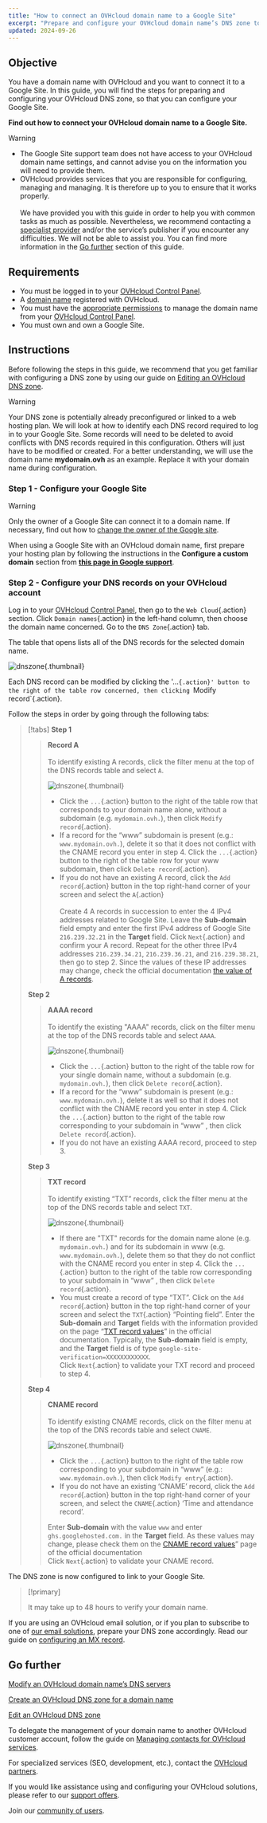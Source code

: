 ```yaml
---
title: "How to connect an OVHcloud domain name to a Google Site"
excerpt: "Prepare and configure your OVHcloud domain name’s DNS zone to connect to a Google Site"
updated: 2024-09-26
---
```


## Objective

You have a domain name with OVHcloud and you want to connect it to a Google Site. In this guide, you will find the steps for preparing and configuring your OVHcloud DNS zone, so that you can configure your Google Site.

**Find out how to connect your OVHcloud domain name to a Google Site.**

> [!warning]
>
> - The Google Site support team does not have access to your OVHcloud domain name settings, and cannot advise you on the information you will need to provide them.
> - OVHcloud provides services that you are responsible for configuring, managing and managing. It is therefore up to you to ensure that it works properly.<br><br> We have provided you with this guide in order to help you with common tasks as much as possible. Nevertheless, we recommend contacting a [specialist provider](/links/partner) and/or the service’s publisher if you encounter any difficulties. We will not be able to assist you. You can find more information in the [Go further](#gofurther) section of this guide.
>

## Requirements

- You must be logged in to your [OVHcloud Control Panel](/links/manager).
- A [domain name](/links/web/domains) registered with OVHcloud.
- You must have the [appropriate permissions](/pages/account_and_service_management/account_information/managing_contacts) to manage the domain name from your [OVHcloud Control Panel](/links/manager).
- You must own and own a Google Site.

## Instructions

Before following the steps in this guide, we recommend that you get familiar with configuring a DNS zone by using our guide on [Editing an OVHcloud DNS zone](/pages/web_cloud/domains/dns_zone_edit).

> [!warning]
>
> Your DNS zone is potentially already preconfigured or linked to a web hosting plan. We will look at how to identify each DNS record required to log in to your Google Site. Some records will need to be deleted to avoid conflicts with DNS records required in this configuration. Others will just have to be modified or created. For a better understanding, we will use the domain name **mydomain.ovh** as an example. Replace it with your domain name during configuration.

### Step 1 - Configure your Google Site

> [!warning]
>
> Only the owner of a Google Site can connect it to a domain name. If necessary, find out how to [change the owner of the Google site](https://support.google.com/sites/answer/97934).

When using a Google Site with an OVHcloud domain name, first prepare your hosting plan by following the instructions in the **Configure a custom domain** section from [**this page in Google support**](https://support.google.com/sites/answer/9068867?hl=en#zippy=).

### Step 2 - Configure your DNS records on your OVHcloud account

Log in to your [OVHcloud Control Panel](/links/manager), then go to the `Web Cloud`{.action} section. Click `Domain names`{.action} in the left-hand column, then choose the domain name concerned. Go to the `DNS Zone`{.action} tab.

The table that opens lists all of the DNS records for the selected domain name.

![dnszone](/pages/assets/screens/control_panel/product-selection/web-cloud/domain-dns/dns-zone/tab-mydomain-anycast.png){.thumbnail}

Each DNS record can be modified by clicking the '...`{.action}' button to the right of the table row concerned, then clicking `Modify record`{.action}.

Follow the steps in order by going through the following tabs:

> [!tabs]
> **Step 1**
>> **Record A**<br><br>
>> To identify existing A records, click the filter menu at the top of the DNS records table and select `A`.
>>
>>![dnszone](/pages/assets/screens/control_panel/product-selection/web-cloud/domain-dns/dns-zone/filter-a.png){.thumbnail}
>>
>> - Click the `...`{.action} button to the right of the table row that corresponds to your domain name alone, without a subdomain (e.g. `mydomain.ovh.`), then click `Modify record`{.action}.<br>
>> - If a record for the “www” subdomain is present (e.g.: `www.mydomain.ovh.`), delete it so that it does not conflict with the CNAME record you enter in step 4. Click the `...`{.action} button to the right of the table row for your www subdomain, then click `Delete record`{.action}.<br>
>> - If you do not have an existing A record, click the `Add record`{.action} button in the top right-hand corner of your screen and select the `A`{.action}<br><br>
>> Create 4 A records in succession to enter the 4 IPv4 addresses related to Google Site.
>> Leave the **Sub-domain** field empty and enter the first IPv4 address of Google Site `216.239.32.21` in the **Target** field.
>> Click `Next`{.action} and confirm your A record. Repeat for the other three IPv4 addresses `216.239.34.21`, `216.239.36.21`, and `216.239.38.21`, then go to step 2. Since the values of these IP addresses may change, check the official documentation [the value of A records](https://support.google.com/a/answer/2579934?hl=en&ref_topic=2721296&sjid=10373374977980680534-EU).
>>
> **Step 2**
>> **AAAA record**<br><br>
>> To identify the existing "AAAA" records, click on the filter menu at the top of the DNS records table and select `AAAA`.
>>
>>![dnszone](/pages/assets/screens/control_panel/product-selection/web-cloud/domain-dns/dns-zone/filter-aaaa.png){.thumbnail}
>>
>> - Click the `...`{.action} button to the right of the table row for your single domain name, without a subdomain (e.g. `mydomain.ovh.`), then click `Delete record`{.action}.<br>
>> - If a record for the “www” subdomain is present (e.g.: `www.mydomain.ovh.`), delete it as well so that it does not conflict with the CNAME record you enter in step 4. Click the `...`{.action} button to the right of the table row corresponding to your subdomain in “www” , then click `Delete record`{.action}.<br>
>> - If you do not have an existing AAAA record, proceed to step 3.
>>
> **Step 3**
>> **TXT record**<br><br>
>> To identify existing “TXT” records, click the filter menu at the top of the DNS records table and select `TXT`.
>>
>>![dnszone](/pages/assets/screens/control_panel/product-selection/web-cloud/domain-dns/dns-zone/filter-txt.png){.thumbnail}
>>
>> - If there are "TXT" records for the domain name alone (e.g. `mydomain.ovh.`) and for its subdomain in www (e.g. `www.mydomain.ovh.`), delete them so that they do not conflict with the CNAME record you enter in step 4. Click the `...`{.action} button to the right of the table row corresponding to your subdomain in “www” , then click `Delete record`{.action}.<br>
>> - You must create a record of type “TXT”. Click on the `Add record`{.action} button in the top right-hand corner of your screen and select the `TXT`{.action} “Pointing field”.
>> Enter the **Sub-domain** and **Target** fields with the information provided on the page “[TXT record values](https://support.google.com/a/answer/2716802?hl=en&ref_topic=2716886&sjid=3052810298579211755-EU)” in the official documentation. Typically, the **Sub-domain** field is empty, and the **Target** field is of type `google-site-verification=XXXXXXXXXXXX`.<br>
>> Click `Next`{.action} to validate your TXT record and proceed to step 4.
>>
> **Step 4**
>> **CNAME record**<br><br>
>> To identify existing CNAME records, click on the filter menu at the top of the DNS records table and select `CNAME`.
>>
>>![dnszone](/pages/assets/screens/control_panel/product-selection/web-cloud/domain-dns/dns-zone/filter-cname.png){.thumbnail}
>>
>> - Click the `...`{.action} button to the right of the table row corresponding to your subdomain in “www” (e.g.: `www.mydomain.ovh.`), then click `Modify entry`{.action}.<br>
>> - If you do not have an existing ‘CNAME’ record, click the `Add record`{.action} button in the top right-hand corner of your screen, and select the `CNAME`{.action} ‘Time and attendance record’.
>>
>> Enter **Sub-domain** with the value `www` and enter `ghs.googlehosted.com.` in the **Target** field. As these values may change, please check them on the [CNAME record values](https://support.google.com/a/answer/112038?sjid=3052810298579211755-EU)” page of the official documentation<br>
>> Click `Next`{.action} to validate your CNAME record.

The DNS zone is now configured to link to your Google Site.

> [!primary]
>
> It may take up to 48 hours to verify your domain name.

If you are using an OVHcloud email solution, or if you plan to subscribe to one of [our email solutions](/links/web/emails), prepare your DNS zone accordingly. Read our guide on [configuring an MX record](/pages/web_cloud/domains/dns_zone_mx).

## Go further <a name="go-further"></a>

[Modify an OVHcloud domain name’s DNS servers](/pages/web_cloud/domains/dns_server_general_information)

[Create an OVHcloud DNS zone for a domain name](/pages/web_cloud/domains/dns_zone_create)

[Edit an OVHcloud DNS zone](/pages/web_cloud/domains/dns_zone_edit)

To delegate the management of your domain name to another OVHcloud customer account, follow the guide on [Managing contacts for OVHcloud services](/pages/account_and_service_management/account_information/managing_contacts).

For specialized services (SEO, development, etc.), contact the [OVHcloud partners](/links/partner).

If you would like assistance using and configuring your OVHcloud solutions, please refer to our [support offers](/links/support).

Join our [community of users](/links/community).

